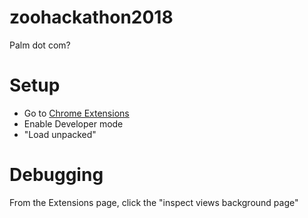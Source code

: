# zoohackathon2018
Palm dot com?


# Setup

* Go to [Chrome Extensions](chrome://extensions)
* Enable Developer mode
* "Load unpacked"

# Debugging

From the Extensions page, click the "inspect views background page"
